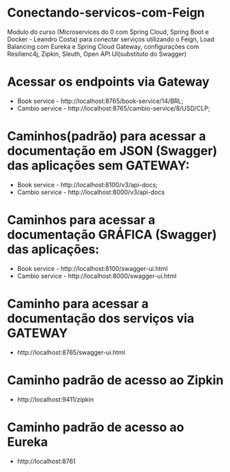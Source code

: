 # Conectando-servicos-com-Feign
Modulo do curso (Microservices do 0 com Spring Cloud, Spring Boot e Docker - Leandro Costa) para conectar serviços utilizando o Feign, Load Balancing com Eureka e Spring Cloud Gateway, configurações com Resilienc4j, Zipkin, Sleuth, Open API UI(substituto do Swagger)

# Acessar os endpoints via Gateway
- Book service - http://localhost:8765/book-service/14/BRL;
- Cambio service - http://localhost:8765/cambio-service/8/USD/CLP;

# Caminhos(padrão) para acessar a documentação em JSON (Swagger) das aplicações sem GATEWAY:
- Book service - http://localhost:8100/v3/api-docs;
- Cambio service - http://localhost:8000/v3/api-docs

# Caminhos para acessar a documentação GRÁFICA (Swagger) das aplicações:
- Book service - http://localhost:8100/swagger-ui.html
- Cambio service - http://localhost:8000/swagger-ui.html

# Caminho para acessar a documentação dos serviços via GATEWAY
- http://localhost:8765/swagger-ui.html

# Caminho padrão de acesso ao Zipkin
- http://localhost:9411/zipkin

# Caminho padrão de acesso ao Eureka
- http://localhost:8761


